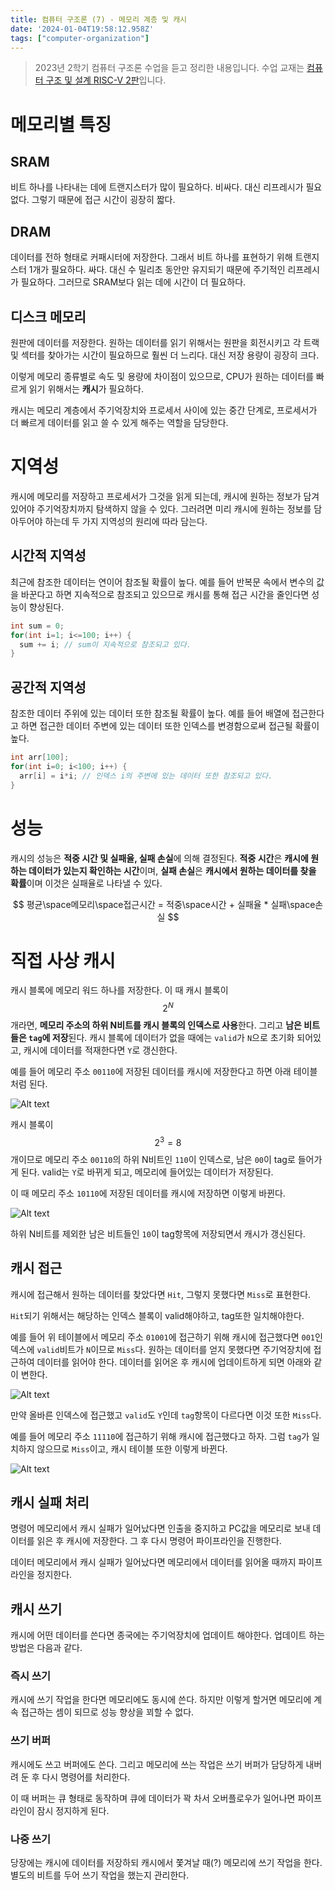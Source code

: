 ```yaml
---
title: 컴퓨터 구조론 (7) - 메모리 계층 및 캐시
date: '2024-01-04T19:58:12.958Z'
tags: ["computer-organization"]
---
```


> 2023년 2학기 컴퓨터 구조론 수업을 듣고 정리한 내용입니다. 수업 교재는 [컴퓨터 구조 및 설계 RISC-V 2판](https://product.kyobobook.co.kr/detail/S000060622658)입니다.

# 메모리별 특징

## SRAM

비트 하나를 나타내는 데에 트랜지스터가 많이 필요하다. 비싸다. 대신 리프레시가 필요없다. 그렇기 때문에 접근 시간이 굉장히 짧다.

## DRAM

데이터를 전하 형태로 커패시터에 저장한다. 그래서 비트 하나를 표현하기 위해 트랜지스터 1개가 필요하다. 싸다. 대신 수 밀리초 동안만 유지되기 때문에 주기적인 리프레시가 필요하다. 그러므로 SRAM보다 읽는 데에 시간이 더 필요하다. 

## 디스크 메모리

원판에 데이터를 저장한다. 원하는 데이터를 읽기 위해서는 원판을 회전시키고 각 트랙 및 섹터를 찾아가는 시간이 필요하므로 훨씬 더 느리다. 대신 저장 용량이 굉장히 크다.

이렇게 메모리 종류별로 속도 및 용량에 차이점이 있으므로, CPU가 원하는 데이터를 빠르게 읽기 위해서는 **캐시**가 필요하다.

캐시는 메모리 계층에서 주기억장치와 프로세서 사이에 있는 중간 단계로, 프로세서가 더 빠르게 데이터를 읽고 쓸 수 있게 해주는 역할을 담당한다. 

# 지역성

캐시에 메모리를 저장하고 프로세서가 그것을 읽게 되는데, 캐시에 원하는 정보가 담겨 있어야 주기억장치까지 탐색하지 않을 수 있다. 그러려면 미리 캐시에 원하는 정보를 담아두어야 하는데 두 가지 지역성의 원리에 따라 담는다.

## 시간적 지역성

최근에 참조한 데이터는 연이어 참조될 확률이 높다. 예를 들어 반복문 속에서 변수의 값을 바꾼다고 하면 지속적으로 참조되고 있으므로 캐시를 통해 접근 시간을 줄인다면 성능이 향상된다.

```c
int sum = 0;
for(int i=1; i<=100; i++) {
  sum += i; // sum이 지속적으로 참조되고 있다.
}
```

## 공간적 지역성

참조한 데이터 주위에 있는 데이터 또한 참조될 확률이 높다. 예를 들어 배열에 접근한다고 하면 접근한 데이터 주변에 있는 데이터 또한 인덱스를 변경함으로써 접근될 확률이 높다.

```c
int arr[100];
for(int i=0; i<100; i++) {
  arr[i] = i*i; // 인덱스 i의 주변에 있는 데이터 또한 참조되고 있다.
}
```

# 성능

캐시의 성능은 **적중 시간 및 실패율, 실패 손실**에 의해 결정된다. **적중 시간**은 **캐시에 원하는 데이터가 있는지 확인하는 시간**이며, **실패 손실**은 **캐시에서 원하는 데이터를 찾을 확률**이며 이것은 실패율로 나타낼 수 있다. 

$$
평균\space메모리\space접근시간 = 적중\space시간 + 실패율 * 실패\space손실
$$

# 직접 사상 캐시

캐시 블록에 메모리 워드 하나를 저장한다. 이 때 캐시 블록이 $$2^N$$개라면, **메모리 주소의 하위 N비트를 캐시 블록의 인덱스로 사용**한다. 그리고 **남은 비트들은 `tag`에 저장**된다. 캐시 블록에 데이터가 없을 때에는 `valid`가 `N`으로 초기화 되어있고, 캐시에 데이터를 적재한다면 `Y`로 갱신한다.

예를 들어 메모리 주소 `00110`에 저장된 데이터를 캐시에 저장한다고 하면 아래 테이블처럼 된다.

![Alt text](image.png)

캐시 블록이 $$2^3=8$$개이므로 메모리 주소 `00110`의 하위 N비트인 `110`이 인덱스로, 남은 `00`이 tag로 들어가게 된다. valid는 `Y`로 바뀌게 되고, 메모리에 들어있는 데이터가 저장된다.

이 때 메모리 주소 `10110`에 저장된 데이터를 캐시에 저장하면 이렇게 바뀐다.

![Alt text](image-1.png)

하위 N비트를 제외한 남은 비트들인 `10`이 tag항목에 저장되면서 캐시가 갱신된다. 

## 캐시 접근

캐시에 접근해서 원하는 데이터를 찾았다면 `Hit`, 그렇지 못했다면 `Miss`로 표현한다.

`Hit`되기 위해서는 해당하는 인덱스 블록이 valid해야하고, tag또한 일치해야한다.

예를 들어 위 테이블에서 메모리 주소 `01001`에 접근하기 위해 캐시에 접근했다면 `001`인덱스에 `valid`비트가 `N`이므로 `Miss`다. 원하는 데이터를 얻지 못했다면 주기억장치에 접근하여 데이터를 읽어야 한다. 데이터를 읽어온 후 캐시에 업데이트하게 되면 아래와 같이 변한다.

![Alt text](image-2.png)

만약 올바른 인덱스에 접근했고 `valid`도 `Y`인데 `tag`항목이 다르다면 이것 또한 `Miss`다. 

예를 들어 메모리 주소 `11110`에 접근하기 위해 캐시에 접근했다고 하자. 그럼 `tag`가 일치하지 않으므로 `Miss`이고, 캐시 테이블 또한 이렇게 바뀐다.

![Alt text](image-3.png)

## 캐시 실패 처리 

명령어 메모리에서 캐시 실패가 일어났다면 인출을 중지하고 PC값을 메모리로 보내 데이터를 읽은 후 캐시에 저장한다. 그 후 다시 명령어 파이프라인을 진행한다.

데이터 메모리에서 캐시 실패가 일어났다면 메모리에서 데이터를 읽어올 때까지 파이프라인을 정지한다.

## 캐시 쓰기

캐시에 어떤 데이터를 쓴다면 종국에는 주기억장치에 업데이트 해야한다. 업데이트 하는 방법은 다음과 같다.

### 즉시 쓰기

캐시에 쓰기 작업을 한다면 메모리에도 동시에 쓴다. 하지만 이렇게 할거면 메모리에 계속 접근하는 셈이 되므로 성능 향상을 꾀할 수 없다.

### 쓰기 버퍼

캐시에도 쓰고 버퍼에도 쓴다. 그리고 메모리에 쓰는 작업은 쓰기 버퍼가 담당하게 내버려 둔 후 다시 명령어를 처리한다. 

이 때 버퍼는 큐 형태로 동작하며 큐에 데이터가 꽉 차서 오버플로우가 일어나면 파이프라인이 잠시 정지하게 된다.

### 나중 쓰기

당장에는 캐시에 데이터를 저장하되 캐시에서 쫓겨날 때(?) 메모리에 쓰기 작업을 한다. 별도의 비트를 두어 쓰기 작업을 했는지 관리한다. 

